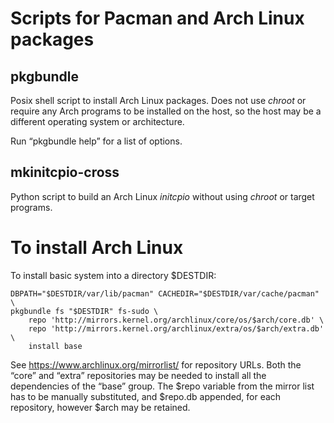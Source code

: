﻿# Scripts for Pacman and Arch Linux packages #

## pkgbundle ##

Posix shell script to install Arch Linux packages. Does not use _chroot_ or
require any Arch programs to be installed on the host, so the host may be a
different operating system or architecture.

Run “pkgbundle help” for a list of options.

## mkinitcpio-cross ##

Python script to build an Arch Linux _initcpio_ without using _chroot_ or
target programs.

# To install Arch Linux #

To install basic system into a directory $DESTDIR:

    DBPATH="$DESTDIR/var/lib/pacman" CACHEDIR="$DESTDIR/var/cache/pacman" \
    pkgbundle fs "$DESTDIR" fs-sudo \
        repo 'http://mirrors.kernel.org/archlinux/core/os/$arch/core.db' \
        repo 'http://mirrors.kernel.org/archlinux/extra/os/$arch/extra.db' \
        install base

See <https://www.archlinux.org/mirrorlist/> for repository URLs.
Both the “core” and “extra” repositories may be needed
to install all the dependencies of the “base” group.
The $repo variable from the mirror list has to be manually substituted,
and $repo.db appended, for each repository, however $arch may be retained.
